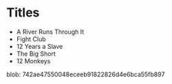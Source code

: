 # Titles

* A River Runs Through It
* Fight Club
* 12 Years a Slave
* The Big Short
* 12 Monkeys

blob: 742ae47550048eceeb91822826d4e6bca55fb897
